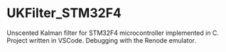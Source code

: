 # UKFilter_STM32F4
Unscented Kalman filter for STM32F4 microcontroller implemented in C.  
Project written in VSCode. Debugging with the Renode emulator.
